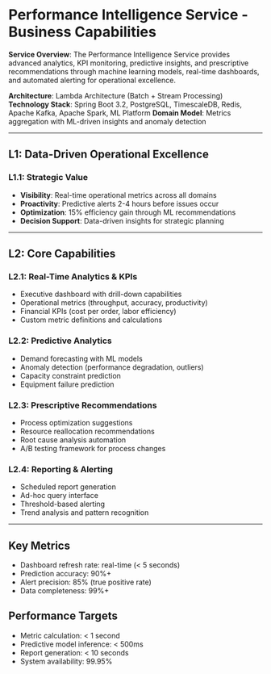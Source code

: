 # Performance Intelligence Service - Business Capabilities

**Service Overview**: The Performance Intelligence Service provides advanced analytics, KPI monitoring, predictive insights, and prescriptive recommendations through machine learning models, real-time dashboards, and automated alerting for operational excellence.

**Architecture**: Lambda Architecture (Batch + Stream Processing)
**Technology Stack**: Spring Boot 3.2, PostgreSQL, TimescaleDB, Redis, Apache Kafka, Apache Spark, ML Platform
**Domain Model**: Metrics aggregation with ML-driven insights and anomaly detection

---

## L1: Data-Driven Operational Excellence

### L1.1: Strategic Value
- **Visibility**: Real-time operational metrics across all domains
- **Proactivity**: Predictive alerts 2-4 hours before issues occur
- **Optimization**: 15% efficiency gain through ML recommendations
- **Decision Support**: Data-driven insights for strategic planning

---

## L2: Core Capabilities

### L2.1: Real-Time Analytics & KPIs
- Executive dashboard with drill-down capabilities
- Operational metrics (throughput, accuracy, productivity)
- Financial KPIs (cost per order, labor efficiency)
- Custom metric definitions and calculations

### L2.2: Predictive Analytics
- Demand forecasting with ML models
- Anomaly detection (performance degradation, outliers)
- Capacity constraint prediction
- Equipment failure prediction

### L2.3: Prescriptive Recommendations
- Process optimization suggestions
- Resource reallocation recommendations
- Root cause analysis automation
- A/B testing framework for process changes

### L2.4: Reporting & Alerting
- Scheduled report generation
- Ad-hoc query interface
- Threshold-based alerting
- Trend analysis and pattern recognition

---

## Key Metrics
- Dashboard refresh rate: real-time (< 5 seconds)
- Prediction accuracy: 90%+
- Alert precision: 85% (true positive rate)
- Data completeness: 99%+

## Performance Targets
- Metric calculation: < 1 second
- Predictive model inference: < 500ms
- Report generation: < 10 seconds
- System availability: 99.95%
